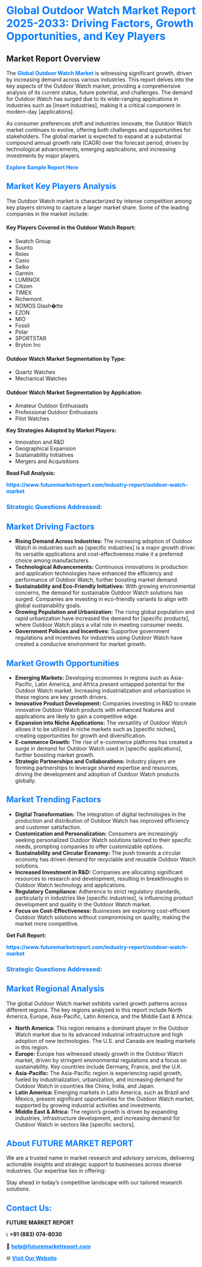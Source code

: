 <h1 style="color: #007BFF;">Global Outdoor Watch Market Report 2025-2033: Driving Factors, Growth Opportunities, and Key Players</h1>

<section id="overview">
<h2>Market Report Overview</h2>
<p>The <a href="https://www.futuremarketreport.com/industry-report/outdoor-watch-market" style="color: #007BFF; text-decoration: none;"><strong>Global Outdoor Watch Market</strong></a> is witnessing significant growth, driven by increasing demand across various industries. This report delves into the key aspects of the Outdoor Watch market, providing a comprehensive analysis of its current status, future potential, and challenges. The demand for Outdoor Watch has surged due to its wide-ranging applications in industries such as [insert industries], making it a critical component in modern-day [applications].</p>
<p>As consumer preferences shift and industries innovate, the Outdoor Watch market continues to evolve, offering both challenges and opportunities for stakeholders. The global market is expected to expand at a substantial compound annual growth rate (CAGR) over the forecast period, driven by technological advancements, emerging applications, and increasing investments by major players.</p>
</section>

<section id="overview">
<p><a href="https://www.futuremarketreport.com/request-sample/reportId=102318" style="color: #007BFF; text-decoration: none;"><strong>Explore Sample Report Here</strong></a></p>
</section>

<section id="key-players">
<h2 style="color: #007BFF;">Market Key Players Analysis</h2>
<p>The Outdoor Watch market is characterized by intense competition among key players striving to capture a larger market share. Some of the leading companies in the market include:</p>
<h4>Key Players Covered in the Outdoor Watch Report:</h4>
<ul><li>Swatch Group</li><li>Suunto</li><li>Rolex</li><li>Casio</li><li>Seiko</li><li>Garmin</li><li>LUMINOX</li><li>Citizen</li><li>TIMEX</li><li>Richemont</li><li>NOMOS Glash�tte</li><li>EZON</li><li>MIO</li><li>Fossil</li><li>Polar</li><li>SPORTSTAR</li><li>Bryton Inc</li></ul>
<h4>Outdoor Watch Market Segmentation by Type:</h4>
<ul><li>Quartz Watches</li><li>Mechanical Watches</li></ul>

<h4>Outdoor Watch Market Segmentation by Application:</h4>
<ul><li>Amateur Outdoor Enthusiasts</li><li>Professional Outdoor Enthusiasts</li><li>Pilot Watches</li></ul>
<p><strong>Key Strategies Adopted by Market Players:</strong></p>
<ul>
<li>Innovation and R&D</li>
<li>Geographical Expansion</li>
<li>Sustainability Initiatives</li>
<li>Mergers and Acquisitions</li>
</ul>
</section>

<section>
<p><strong>Read Full Analysis: </strong></p><a href="https://www.futuremarketreport.com/industry-report/outdoor-watch-market" style="color: #007BFF; text-decoration: none;"><strong>https://www.futuremarketreport.com/industry-report/outdoor-watch-market</strong></a>
<h3 style="color: #007BFF;">Strategic Questions Addressed:</h3>
</section>

<section id="driving-factors">
<h2 style="color: #007BFF;">Market Driving Factors</h2>
<ul>
<li><strong>Rising Demand Across Industries:</strong> The increasing adoption of Outdoor Watch in industries such as [specific industries] is a major growth driver. Its versatile applications and cost-effectiveness make it a preferred choice among manufacturers.</li>
<li><strong>Technological Advancements:</strong> Continuous innovations in production and application technologies have enhanced the efficiency and performance of Outdoor Watch, further boosting market demand.</li>
<li><strong>Sustainability and Eco-Friendly Initiatives:</strong> With growing environmental concerns, the demand for sustainable Outdoor Watch solutions has surged. Companies are investing in eco-friendly variants to align with global sustainability goals.</li>
<li><strong>Growing Population and Urbanization:</strong> The rising global population and rapid urbanization have increased the demand for [specific products], where Outdoor Watch plays a vital role in meeting consumer needs.</li>
<li><strong>Government Policies and Incentives:</strong> Supportive government regulations and incentives for industries using Outdoor Watch have created a conducive environment for market growth.</li>
</ul>
</section>

<section id="growth-opportunities">
<h2 style="color: #007BFF;">Market Growth Opportunities</h2>
<ul>
<li><strong>Emerging Markets:</strong> Developing economies in regions such as Asia-Pacific, Latin America, and Africa present untapped potential for the Outdoor Watch market. Increasing industrialization and urbanization in these regions are key growth drivers.</li>
<li><strong>Innovative Product Development:</strong> Companies investing in R&D to create innovative Outdoor Watch products with enhanced features and applications are likely to gain a competitive edge.</li>
<li><strong>Expansion into Niche Applications:</strong> The versatility of Outdoor Watch allows it to be utilized in niche markets such as [specific niches], creating opportunities for growth and diversification.</li>
<li><strong>E-commerce Growth:</strong> The rise of e-commerce platforms has created a surge in demand for Outdoor Watch used in [specific applications], further boosting market growth.</li>
<li><strong>Strategic Partnerships and Collaborations:</strong> Industry players are forming partnerships to leverage shared expertise and resources, driving the development and adoption of Outdoor Watch products globally.</li>
</ul>
</section>

<section id="trending-factors">
<h2 style="color: #007BFF;">Market Trending Factors</h2>
<ul>
<li><strong>Digital Transformation:</strong> The integration of digital technologies in the production and distribution of Outdoor Watch has improved efficiency and customer satisfaction.</li>
<li><strong>Customization and Personalization:</strong> Consumers are increasingly seeking personalized Outdoor Watch solutions tailored to their specific needs, prompting companies to offer customizable options.</li>
<li><strong>Sustainability and Circular Economy:</strong> The push towards a circular economy has driven demand for recyclable and reusable Outdoor Watch solutions.</li>
<li><strong>Increased Investment in R&D:</strong> Companies are allocating significant resources to research and development, resulting in breakthroughs in Outdoor Watch technology and applications.</li>
<li><strong>Regulatory Compliance:</strong> Adherence to strict regulatory standards, particularly in industries like [specific industries], is influencing product development and quality in the Outdoor Watch market.</li>
<li><strong>Focus on Cost-Effectiveness:</strong> Businesses are exploring cost-efficient Outdoor Watch solutions without compromising on quality, making the market more competitive.</li>
</ul>
</section>

<section>
<p><strong>Get Full Report: </strong></p><a href="https://www.futuremarketreport.com/industry-report/outdoor-watch-market" style="color: #007BFF; text-decoration: none;"><strong>https://www.futuremarketreport.com/industry-report/outdoor-watch-market</strong></a>
<h3 style="color: #007BFF;">Strategic Questions Addressed:</h3>
</section>


<section id="regional-analysis">
<h2 style="color: #007BFF;">Market Regional Analysis</h2>
<p>The global Outdoor Watch market exhibits varied growth patterns across different regions. The key regions analyzed in this report include North America, Europe, Asia-Pacific, Latin America, and the Middle East & Africa:</p>
<ul>
<li><strong>North America:</strong> This region remains a dominant player in the Outdoor Watch market due to its advanced industrial infrastructure and high adoption of new technologies. The U.S. and Canada are leading markets in this region.</li>
<li><strong>Europe:</strong> Europe has witnessed steady growth in the Outdoor Watch market, driven by stringent environmental regulations and a focus on sustainability. Key countries include Germany, France, and the U.K.</li>
<li><strong>Asia-Pacific:</strong> The Asia-Pacific region is experiencing rapid growth, fueled by industrialization, urbanization, and increasing demand for Outdoor Watch in countries like China, India, and Japan.</li>
<li><strong>Latin America:</strong> Emerging markets in Latin America, such as Brazil and Mexico, present significant opportunities for the Outdoor Watch market, supported by growing industrial activities and investments.</li>
<li><strong>Middle East & Africa:</strong> The region’s growth is driven by expanding industries, infrastructure development, and increasing demand for Outdoor Watch in sectors like [specific sectors].</li>
</ul>
</section>

<footer>
<h2 style="color: #007BFF;">About FUTURE MARKET REPORT</h2>
<p>We are a trusted name in market research and advisory services, delivering actionable insights and strategic support to businesses across diverse industries. Our expertise lies in offering:</p>

<p>Stay ahead in today’s competitive landscape with our tailored research solutions.</p>

<h2 style="color: #007BFF;">Contact Us:</h2>
<p><strong>FUTURE MARKET REPORT</strong></p>
<p>📞 <strong>+91 (883) 074-8030</strong></p>
<p>📧 <strong><a href="mailto:help@futuremarketreport.com" style="color: #007BFF;">help@futuremarketreport.com</a></strong></p>
<p>🌐 <strong><a href="https://www.futuremarketreport.com/" style="color: #007BFF;">Visit Our Website</a></strong></p>
</footer>